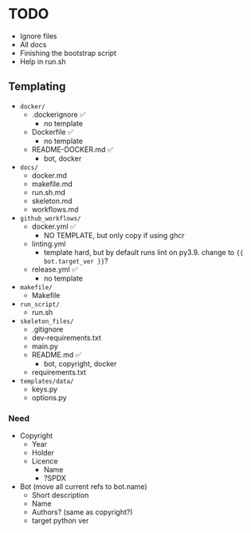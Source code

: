 # TODO

- Ignore files
- All docs
- Finishing the bootstrap script
- Help in run.sh

## Templating
- `docker/`
  - .dockerignore ✅
    - no template
  - Dockerfile ✅
    - no template
  - README-DOCKER.md ✅
    - bot, docker
- `docs/`
  - docker.md
  - makefile.md
  - run.sh.md
  - skeleton.md
  - workflows.md
- `github_workflows/`
  - docker.yml ✅
    - NO TEMPLATE, but only copy if using ghcr
  - linting.yml
    - template hard, but by default runs lint on py3.9. change to `{{ bot.target_ver }}`?
  - release.yml ✅
    - no template
- `makefile/`
  - Makefile
- `run_script/`
  - run.sh
- `skeleton_files/`
  - .gitignore
  - dev-requirements.txt
  - main.py
  - README.md ✅
    - bot, copyright, docker
  - requirements.txt
- `templates/data/`
  - keys.py
  - options.py


### Need
- Copyright
  - Year
  - Holder
  - Licence
    - Name
    - ?SPDX
- Bot (move all current refs to bot.name)
  - Short description
  - Name
  - Authors? (same as copyright?)
  - target python ver
